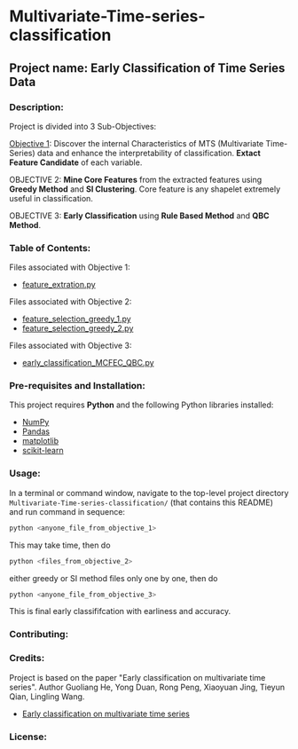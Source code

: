 # Multivariate-Time-series-classification

## Project name: Early Classification of Time Series Data

### Description: 

Project is divided into 3 Sub-Objectives:

<u>Objective 1</u>: Discover the internal Characteristics of MTS (Multivariate Time-Series) data and enhance the interpretability of classification. **Extact Feature Candidate** of each variable.

OBJECTIVE 2: **Mine Core Features** from the extracted features using **Greedy Method** and **SI Clustering**. Core feature is any shapelet extremely useful in classification.

OBJECTIVE 3: **Early Classification** using **Rule Based Method** and **QBC Method**.

### Table of Contents:

Files associated with Objective 1:

- [feature_extration.py](https://github.com/erYash15/Multivariate-Time-series-early-classification/blob/master/feature_extration.py)

Files associated with Objective 2:

- [feature_selection_greedy_1.py](https://github.com/erYash15/Multivariate-Time-series-early-classification/blob/master/feature_selection_greedy_1.py)
- [feature_selection_greedy_2.py](https://github.com/erYash15/Multivariate-Time-series-early-classification/blob/master/feature_selection_greedy_2.py)

Files associated with Objective 3:

- [early_classification_MCFEC_QBC.py](https://github.com/erYash15/Multivariate-Time-series-early-classification/blob/master/early_classification_MCFEC_QBC.py)

### Pre-requisites and Installation:
This project requires **Python** and the following Python libraries installed:

- [NumPy](http://www.numpy.org/)
- [Pandas](http://pandas.pydata.org/)
- [matplotlib](http://matplotlib.org/)
- [scikit-learn](http://scikit-learn.org/stable/)

### Usage:

In a terminal or command window, navigate to the top-level project directory `Multivariate-Time-series-classification/` (that contains this README) and run command in sequence:

```bash
python <anyone_file_from_objective_1>
```

This may take time, then do
```bash
python <files_from_objective_2>
```

either greedy or SI method files only one by one, then do
```bash
python <anyone_file_from_objective_3>
```

This is final early classififcation with earliness and accuracy. 



### Contributing:



### Credits:

Project is based on the paper "Early classification on multivariate time series". Author Guoliang He, Yong Duan, Rong Peng, Xiaoyuan Jing, Tieyun Qian, Lingling Wang.

- [Early classification on multivariate time series](https://dl.acm.org/citation.cfm?id=2841855)

### License:



